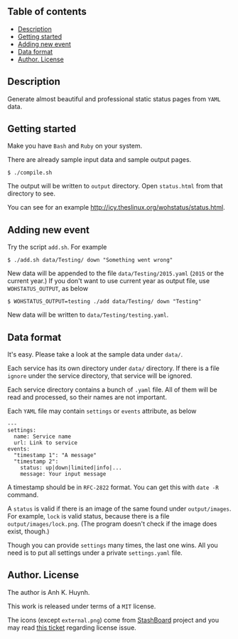 ## Table of contents

* [Description](#description)
* [Getting started](#getting-started)
* [Adding new event](#adding-new-event)
* [Data format](#data-format)
* [Author. License](#author-license)

## Description

Generate almost beautiful and professional static status pages
from `YAML` data.

## Getting started

Make you have `Bash` and `Ruby` on your system.

There are already sample input data and sample output pages.

    $ ./compile.sh

The output will be written to `output` directory.
Open `status.html` from that directory to see.

You can see for an example http://icy.theslinux.org/wohstatus/status.html.

## Adding new event

Try the script `add.sh`. For example

    $ ./add.sh data/Testing/ down "Something went wrong"

New data will be appended to the file `data/Testing/2015.yaml`
(`2015` or the current year.) If you don't want to use current year
as output file, use `WOHSTATUS_OUTPUT`, as below

    $ WOHSTATUS_OUTPUT=testing ./add data/Testing/ down "Testing"

New data will be written to `data/Testing/testing.yaml`.

## Data format

It's easy. Please take a look at the sample data under `data/`.

Each service has its own directory under `data/` directory.
If there is a file `ignore` under the service directory,
that service will be ignored.

Each service directory contains a bunch of `.yaml` file.
All of them will be read and processed, so their names are not important.

Each `YAML` file may contain `settings` or `events` attribute, as below

    ---
    settings:
      name: Service name
      url: Link to service
    events:
      "timestamp 1": "A message"
      "timestamp 2":
        status: up|down|limited|info|...
        message: Your input message

A timestamp should be in `RFC-2822` format. You can get this
with `date -R` command.

A `status` is valid if there is an image of the same found under
`output/images`. For example, `lock` is valid status, because
there is a file `output/images/lock.png`.
(The program doesn't check if the image does exist, though.)

Though you can provide `settings` many times, the last one wins.
All you need is to put all settings under a private `settings.yaml` file.

## Author. License

The author is Anh K. Huynh.

This work is released under terms of a `MIT` license.

The icons (except `external.png`)
come from [StashBoard](https://github.com/twilio/stashboard/) project
and you may read [this ticket](https://github.com/twilio/stashboard/issues/76)
regarding license issue.
